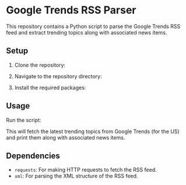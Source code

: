 # Google Trends RSS Parser

This repository contains a Python script to parse the Google Trends RSS feed and extract trending topics along with associated news items.

## Setup

1. Clone the repository:

2. Navigate to the repository directory:

3. Install the required packages:

## Usage

Run the script:

This will fetch the latest trending topics from Google Trends (for the US) and print them along with associated news items.

## Dependencies

- `requests`: For making HTTP requests to fetch the RSS feed.
- `xml`: For parsing the XML structure of the RSS feed.

